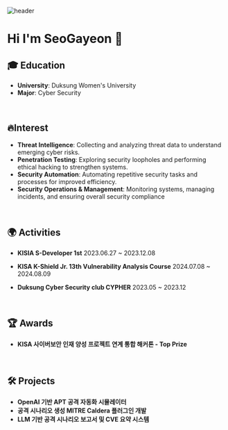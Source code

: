![header](https://capsule-render.vercel.app/api?type=waving&color=auto&height=200&section=header&text=seoaeon&fontSize=90)

# Hi I'm SeoGayeon 👋

## 🎓 Education
- **University**: Duksung Women's University
- **Major**: Cyber Security

<br>

## 🔥Interest
- **Threat Intelligence**: Collecting and analyzing threat data to understand emerging cyber risks.
- **Penetration Testing**: Exploring security loopholes and performing ethical hacking to strengthen systems.
- **Security Automation**: Automating repetitive security tasks and processes for improved efficiency.
- **Security Operations & Management**: Monitoring systems, managing incidents, and ensuring overall security compliance
<br>

## 🌍 Activities
- **KISIA S-Developer 1st**
  2023.06.27 ~ 2023.12.08

- **KISA K-Shield Jr. 13th Vulnerability Analysis Course**
  2024.07.08 ~ 2024.08.09

- **Duksung Cyber Security club CYPHER**
  2023.05 ~ 2023.12


<br>

## 🏆 Awards
- **KISA 사이버보안 인재 양성 프로젝트 연계 통합 해커톤 - Top Prize**

<br>

## 🛠️ Projects
- **OpenAI 기반 APT 공격 자동화 시뮬레이터**
- **공격 시나리오 생성 MITRE Caldera 플러그인 개발**
- **LLM 기반 공격 시나리오 보고서 및 CVE 요약 시스템**


<!--
**seoaeon/seoaeon** is a ✨ _special_ ✨ repository because its `README.md` (this file) appears on your GitHub profile.

Here are some ideas to get you started:

- 🔭 I’m currently working on ...
- 🌱 I’m currently learning ...
- 👯 I’m looking to collaborate on ...
- 🤔 I’m looking for help with ...
- 💬 Ask me about ...
- 📫 How to reach me: ...
- 😄 Pronouns: ...
- ⚡ Fun fact: ...


[![Anurag's GitHub stats](https://github-readme-stats.vercel.app/api?username=seoaeon)](https://github.com/anuraghazra/github-readme-stats)

[![Top Langs](https://github-readme-stats.vercel.app/api/top-langs/?username=seoaeon)](https://github.com/anuraghazra/github-readme-stats)
-->
